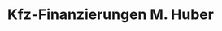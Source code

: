 ---
title: "Kfz-Finanzierungen M. Huber"
url: /muenchen/kfz-finanzierungen-m-huber/
shop: Autohaus
---